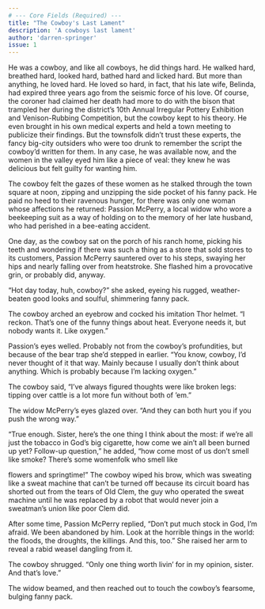 ```yaml
---
# --- Core Fields (Required) ---
title: "The Cowboy's Last Lament"
description: 'A cowboys last lament'
author: 'darren-springer'
issue: 1
---
```

He was a cowboy, and like all cowboys, he did things hard. He walked hard, breathed hard, looked hard, bathed hard and licked hard. But more than anything, he loved hard. He loved so hard, in fact, that his late wife, Belinda, had expired three years ago from the seismic force of his love. Of course, the coroner had claimed her death had more to do with the bison that trampled her during the district’s 10th Annual Irregular Pottery Exhibition and Venison-Rubbing Competition, but the cowboy kept to his theory. He even brought in his own medical experts and held a town meeting to publicize their findings. But the townsfolk didn’t trust these experts, the fancy big-city outsiders who were too drunk to remember the script the cowboy’d written for them. In any case, he was available now, and the women in the valley eyed him like a piece of veal: they knew he was delicious but felt guilty for wanting him.

The cowboy felt the gazes of these women as he stalked through the town square at noon, zipping and unzipping the side pocket of his fanny pack. He paid no heed to their ravenous hunger, for there was only one woman whose affections he returned: Passion McPerry, a local widow who wore a beekeeping suit as a way of holding on to the memory of her late husband, who had perished in a bee-eating accident.

One day, as the cowboy sat on the porch of his ranch home, picking his teeth and wondering if there was such a thing as a store that sold stores to its customers, Passion McPerry sauntered over to his steps, swaying her hips and nearly falling over from heatstroke. She flashed him a provocative grin, or probably did, anyway.

“Hot day today, huh, cowboy?” she asked, eyeing his rugged, weather-beaten good looks and soulful, shimmering fanny pack.

The cowboy arched an eyebrow and cocked his imitation Thor helmet. “I reckon. That’s one of the funny things about heat. Everyone needs it, but nobody wants it. Like oxygen.”

Passion’s eyes welled. Probably not from the cowboy’s profundities, but because of the bear trap she’d stepped in earlier. “You know, cowboy, I’d never thought of it that way. Mainly because I usually don’t think about anything. Which is probably because I’m lacking oxygen.”

The cowboy said, “I’ve always figured thoughts were like broken legs: tipping over cattle is a lot more fun without both of ’em.”

The widow McPerry’s eyes glazed over. “And they can both hurt you if you push the wrong way.”

“True enough. Sister, here’s the one thing I think about the most: if we’re all just the tobacco in God’s big cigarette, how come we ain’t all been burned up yet? Follow-up question,” he added, “how come most of us don’t smell like smoke? There’s some womenfolk who smell like

flowers and springtime!” The cowboy wiped his brow, which was sweating like a sweat machine that can’t be turned off because its circuit board has shorted out from the tears of Old Clem, the guy who operated the sweat machine until he was replaced by a robot that would never join a sweatman’s union like poor Clem did.

After some time, Passion McPerry replied, “Don’t put much stock in God, I’m afraid. We been abandoned by him. Look at the horrible things in the world: the floods, the droughts, the killings. And this, too.” She raised her arm to reveal a rabid weasel dangling from it.

The cowboy shrugged. “Only one thing worth livin’ for in my opinion, sister. And that’s love.”

The widow beamed, and then reached out to touch the cowboy’s fearsome, bulging fanny pack.

